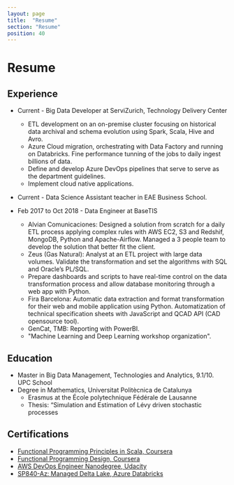 ```yaml
---
layout: page
title:  "Resume"
section: "Resume"
position: 40
---
```


# Resume

## Experience

* Current - Big Data Developer at ServiZurich, Technology Delivery Center
    * ETL development on an on-premise cluster focusing on historical data archival and schema evolution using Spark, Scala, Hive and Avro.
    * Azure Cloud migration, orchestrating with Data Factory and running on Databricks. Fine performance tunning of the jobs to daily ingest billions of data.
    * Define and develop Azure DevOps pipelines that serve to serve as the department guidelines.
    * Implement cloud native applications.

* Current - Data Science Assistant teacher in EAE Business School.

* Feb 2017 to Oct 2018 - Data Engineer at BaseTIS
    * Alvian Comunicaciones: Designed a solution from scratch for a daily ETL process applying complex rules with AWS EC2, S3 and Redshif, MongoDB, Python and Apache-Airflow. Managed a 3 people team to develop the solution that better fit the client.
    * Zeus (Gas Natural): Analyst at an ETL project with large data volumes. Validate the transformation and set the algorithms with SQL and Oracle’s PL/SQL.
    * Prepare dashboards and scripts to have real-time control on the data transformation process and allow database monitoring through a web app with Python.
    * Fira Barcelona: Automatic data extraction and format transformation for their web and mobile application using Python. Automatization of technical specification sheets with JavaScript and QCAD API (CAD opensource tool).
    * GenCat, TMB: Reporting with PowerBI.
    * "Machine Learning and Deep Learning workshop organization".



## Education

* Master in Big Data Management, Technologies and Analytics, 9.1/10. UPC School
* Degree in Mathematics, Universitat Politècnica de Catalunya
    * Erasmus at the École polytechnique Fédérale de Lausanne
    * Thesis: “Simulation and Estimation of Lévy driven stochastic processes

## Certifications

* [Functional Programming Principles in Scala, Coursera](https://www.coursera.org/account/accomplishments/verify/9XWXUYCV3TYN)
* [Functional Programming Design, Coursera](https://www.coursera.org/account/accomplishments/verify/7Y92YK2Q9EWY)
* [AWS DevOps Engineer Nanodegree, Udacity](https://confirm.udacity.com/MRMGCJL9)
* [SP840-Az: Managed Delta Lake, Azure Databricks](https://academy.databricks.com/award/completion/5aad98fb-7efd-352b-af1b-09f1dcdd33dd)
